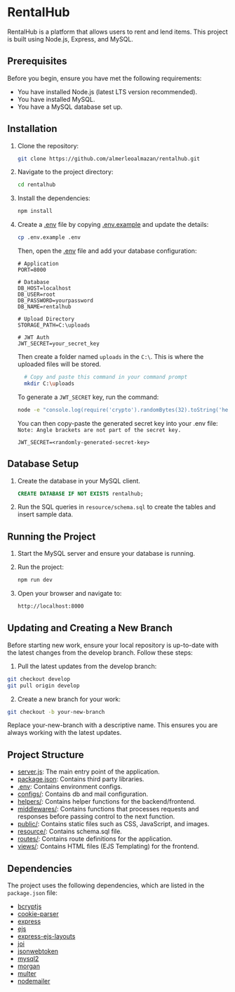 # RentalHub

RentalHub is a platform that allows users to rent and lend items. This project is built using Node.js, Express, and
MySQL.

## Prerequisites

Before you begin, ensure you have met the following requirements:

- You have installed Node.js (latest LTS version recommended).
- You have installed MySQL.
- You have a MySQL database set up.

## Installation

1. Clone the repository:

    ```sh
    git clone https://github.com/almerleoalmazan/rentalhub.git
    ```

2. Navigate to the project directory:

    ```sh
    cd rentalhub
    ```

3. Install the dependencies:

    ```sh
    npm install
    ```

4. Create a [.env](http://_vscodecontentref_/3) file by copying [.env.example](http://_vscodecontentref_/4) and
   update the details:

    ```sh
    cp .env.example .env
    ```

   Then, open the [.env](http://_vscodecontentref_/5) file and add your database configuration:

    ```env
    # Application
    PORT=8000

    # Database
    DB_HOST=localhost
    DB_USER=root
    DB_PASSWORD=yourpassword
    DB_NAME=rentalhub 

    # Upload Directory
    STORAGE_PATH=C:\uploads

    # JWT Auth
    JWT_SECRET=your_secret_key
    ```

   Then create a folder named `uploads` in the `C:\`.
   This is where the uploaded files will be stored.
    ```sh
      # Copy and paste this command in your command prompt
      mkdir C:\uploads
    ```

   To generate a `JWT_SECRET` key, run the command:
    ```sh
    node -e "console.log(require('crypto').randomBytes(32).toString('hex'))"
    ```

   You can then copy-paste the generated secret key into your .env file:
   `Note: Angle brackets are not part of the secret key.`
    ```env
    JWT_SECRET=<randomly-generated-secret-key>
    ```

## Database Setup

1. Create the database in your MySQL client.

    ```sql
    CREATE DATABASE IF NOT EXISTS rentalhub;
    ```

2. Run the SQL queries in `resource/schema.sql` to create the tables and insert sample data.

## Running the Project

1. Start the MySQL server and ensure your database is running.

2. Run the project:

    ```sh
    npm run dev
    ```

3. Open your browser and navigate to:

    ```sh
    http://localhost:8000
    ```

## Updating and Creating a New Branch

Before starting new work, ensure your local repository is up-to-date with the latest changes from the develop branch.
Follow these steps:

1. Pull the latest updates from the develop branch:

```sh
git checkout develop
git pull origin develop
```

2. Create a new branch for your work:

```sh
git checkout -b your-new-branch
```

Replace your-new-branch with a descriptive name. This ensures you are always working with the latest updates.

## Project Structure

- [server.js](http://_vscodecontentref_/1): The main entry point of the application.
- [package.json](http://_vscodecontentref_/2): Contains third party libraries.
- [.env](http://_vscodecontentref_/3): Contains environment configs.
- [configs/](http://_vscodecontentref_/4): Contains db and mail configuration.
- [helpers/](http://_vscodecontentref_/5): Contains helper functions for the backend/frontend.
- [middlewares/](http://_vscodecontentref_/6): Contains functions that processes requests and responses before passing
  control to the next function.
- [public/](http://_vscodecontentref_/7): Contains static files such as CSS, JavaScript, and images.
- [resource/](http://_vscodecontentref_/4): Contains schema.sql file.
- [routes/](http://_vscodecontentref_/8): Contains route definitions for the application.
- [views/](http://_vscodecontentref_/9): Contains HTML files (EJS Templating) for the frontend.

## Dependencies

The project uses the following dependencies, which are listed in the `package.json` file:

- [bcryptjs](https://github.com/dcodeIO/bcrypt.js)
- [cookie-parser](https://github.com/expressjs/cookie-parser)
- [express](https://github.com/expressjs/express)
- [ejs](https://github.com/mde/ejs)
- [express-ejs-layouts](https://github.com/Soarez/express-ejs-layouts)
- [joi](https://github.com/hapijs/joi)
- [jsonwebtoken](https://github.com/auth0/node-jsonwebtoken)
- [mysql2](https://github.com/sidorares/node-mysql2)
- [morgan](https://github.com/expressjs/morgan)
- [multer](https://github.com/expressjs/multer)
- [nodemailer](https://github.com/nodemailer/nodemailer)
